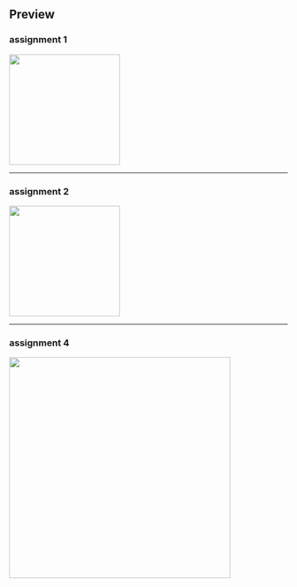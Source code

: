 ## Preview

### assignment 1

<img src="https://github.com/kimhamney/oz-coding/assets/11283993/b00b76eb-759a-4bc9-b7b3-85b57ddd1992" width="200">

---

### assignment 2

<img src="https://github.com/kimhamney/oz-coding/assets/11283993/aecb109e-c1ff-453b-a43f-4aab91587d62" width="200">

---

### assignment 4

<img src="https://github.com/kimhamney/oz-coding/assets/11283993/9c10fcb6-c717-4e77-8503-c19f48ade01f" width="400">
